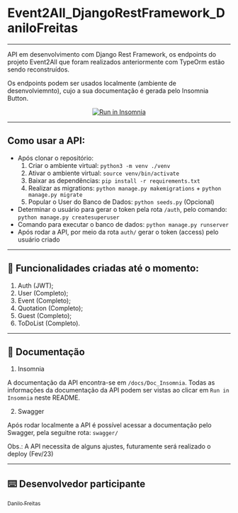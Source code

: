 # Event2All_DjangoRestFramework_DaniloFreitas

---

API em desenvolvimento com Django Rest Framework, os endpoints do projeto Event2All que foram realizados anteriormente com TypeOrm estão sendo reconstruídos. 

Os endpoints podem ser usados localmente (ambiente de desenvolviemnto), cujo a sua documentação é gerada pelo Insomnia Button.

<p align="center">
<a href="https://insomnia.rest/run/?label=API%20Event2All%20-%20Django%20Rest%20Framework%20-%20Danilo%20Freitas&uri=https%3A%2F%2Fraw.githubusercontent.com%2Fdanilojpfreitas%2FEvent2All_DjangoRestFramework_DaniloFreitas%2Fmain%2FInsomnia%2FInsomnia_2023-02-01.json" target="_blank"><img src="https://insomnia.rest/images/run.svg" alt="Run in Insomnia"></a>
</p>

---
## Como usar a API:
  - Após clonar o repositório:
      1) Criar o ambiente virtual: `python3 -m venv ./venv`
      2) Ativar o ambiente virtual: `source venv/bin/activate`
      3) Baixar as dependências: `pip install -r requirements.txt`
      4) Realizar as migrations: `python manage.py makemigrations` + `python manage.py migrate`
      5) Popular o User do Banco de Dados: `python seeds.py` (Opcional)
  - Determinar o usuário para gerar o token pela rota `/auth`, pelo comando: `python manage.py createsuperuser` 
  - Comando para executar o banco de dados: `python manage.py runserver`
  - Após rodar a API, por meio da rota `auth/` gerar o token (access) pelo usuário criado 
  
---
## :memo: Funcionalidades criadas até o momento: 

1. Auth (JWT);
2. User (Completo);
3. Event (Completo);
4. Quotation (Completo);
5. Guest (Completo);
6. ToDoList (Completo).

---


## :page_with_curl: Documentação

1) Insomnia

  A documentação da API encontra-se em `/docs/Doc_Insomnia`.
  Todas as informações da documentação da API podem ser vistas ao clicar em `Run in Insomnia` neste README.   

2) Swagger

Após rodar localmente a API é possível acessar a documentação pelo Swagger, pela seguitne rota: `swagger/`


Obs.: A API necessita de alguns ajustes, futuramente será realizado o deploy (Fev/23)


---


## :keyboard: Desenvolvedor participante
 
[<sub>Danilo Freitas</sub>](https://github.com/danilojpfreitas)  
